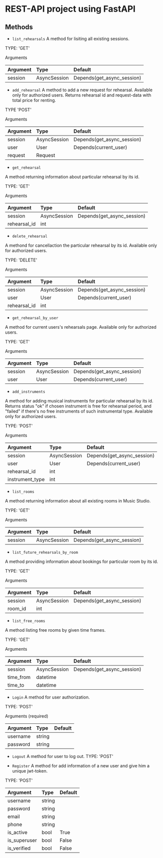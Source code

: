 # REST-API project using FastAPI

## Methods

- `list_rehearsals`
A method for lisiting all existing sessions.

TYPE: 'GET'

Arguments

| Argument | Type | Default |
| :---     | :--- | :---    |
| session  | AsyncSession | Depends(get_async_session) |


- `add_rehearsal`
A method to add a new request for rehearsal. Available only for authorized users.
Returns rehearsal id and request-data with total price for renting. 

TYPE 'POST'

Arguments

| Argument | Type | Default |
| :---     | :--- | :---    |
| session  | AsyncSession | Depends(get_async_session) |
| user     | User | Depends(current_user) |
| request  | Request | |


- `get_rehearsal`

A method returning information about particular rehearsal by its id.

TYPE: 'GET'

Arguments

| Argument | Type | Default |
| :---     | :--- | :---    |
| session  | AsyncSession | Depends(get_async_session) |
| rehearsal_id | int | |


- `delete_rehearsal`

A methond for cancellaction the particular rehearsal by its id. Available only for authorized users.

TYPE: 'DELETE'

Arguments

| Argument | Type | Default |
| :---     | :--- | :---    |
| session  | AsyncSession | Depends(get_async_session) |
| user     | User | Depends(current_user) |
| rehearsal_id | int | |


- `get_rehearsal_by_user`

A method for current users's rehearsals page. Available only for authorized users.

TYPE: 'GET'

Arguments

| Argument | Type | Default |
| :---     | :--- | :---    |
| session  | AsyncSession | Depends(get_async_session) |
| user     | User | Depends(current_user) |


- `add_instruments`

A method for adding musical instruments for particular rehearsal by its id. Returns status "ok" if chosen instrument is free for rehearsal period, and "failed" if there's no free instruments of such instrumental type. Available only for authorized users.

TYPE: 'POST'

Arguments

| Argument | Type | Default |
| :---     | :--- | :---    |
| session  | AsyncSession | Depends(get_async_session) |
| user     | User | Depends(current_user) |
| rehearsal_id | int | |
| instrument_type | int | |


- `list_rooms`

A method returning information about all existing rooms in Music Studio.

TYPE: 'GET'

Arguments

| Argument | Type | Default |
| :---     | :--- | :---    |
| session  | AsyncSession | Depends(get_async_session) |


- `list_future_rehearsals_by_room`

A method providing information about bookings for particular room by its id.

TYPE: 'GET'

Arguments

| Argument | Type | Default |
| :---     | :--- | :---    |
| session  | AsyncSession | Depends(get_async_session) |
| room_id  | int | |


- `list_free_rooms`

A method listing free rooms by given time frames. 

TYPE: 'GET'

Arguments

| Argument | Type | Default |
| :---     | :--- | :---    |
| session  | AsyncSession | Depends(get_async_session) |
| time_from | datetime | |
| time_to | datetime | |


- `Login`
A method for user authorization.

TYPE: 'POST'

Arguments (required)

| Argument | Type | Default |
| :---     | :--- | :---    |
| username  | string | |
| password  | string | |


- `Logout`
A method for user to log out.
TYPE: 'POST'

- `Register`
A method for add information of a new user and give him a unique jwt-token.

TYPE: 'POST'

| Argument | Type | Default |
| :---     | :--- | :---    |
| username  | string | |
| password  | string | |
| email  | string | |
| phone  | string | |
| is_active  | bool | True |
| is_superuser  | bool | False |
| is_verified  | bool | False |
